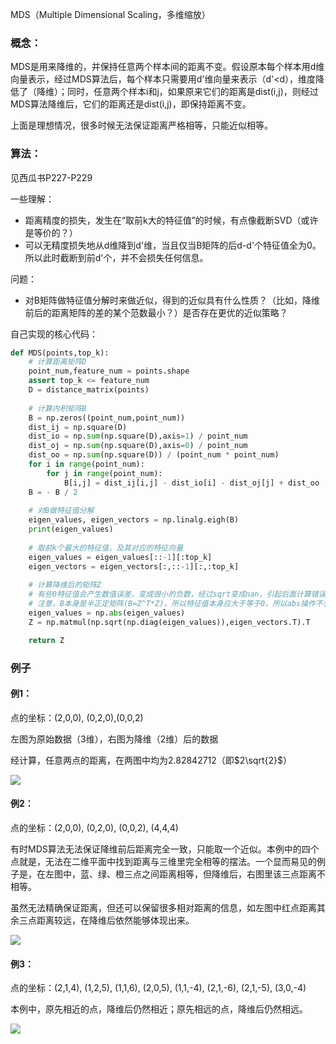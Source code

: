 MDS（Multiple Dimensional Scaling，多维缩放）

### 概念：
MDS是用来降维的，并保持任意两个样本间的距离不变。假设原本每个样本用d维向量表示，经过MDS算法后，每个样本只需要用d'维向量来表示（d'<d），维度降低了（降维）；同时，任意两个样本i和j，如果原来它们的距离是dist(i,j)，则经过MDS算法降维后，它们的距离还是dist(i,j)，即保持距离不变。

上面是理想情况，很多时候无法保证距离严格相等，只能近似相等。

### 算法：

见西瓜书P227-P229

一些理解：
- 距离精度的损失，发生在“取前k大的特征值”的时候，有点像截断SVD（或许是等价的？）
- 可以无精度损失地从d维降到d'维，当且仅当B矩阵的后d-d'个特征值全为0。所以此时截断到前d'个，并不会损失任何信息。

问题：
- 对B矩阵做特征值分解时来做近似，得到的近似具有什么性质？（比如，降维前后的距离矩阵的差的某个范数最小？）是否存在更优的近似策略？

自己实现的核心代码：

``` python
def MDS(points,top_k):
    # 计算距离矩阵D
    point_num,feature_num = points.shape
    assert top_k <= feature_num
    D = distance_matrix(points)
    
    # 计算内积矩阵B
    B = np.zeros((point_num,point_num))
    dist_ij = np.square(D)
    dist_io = np.sum(np.square(D),axis=1) / point_num
    dist_oj = np.sum(np.square(D),axis=0) / point_num
    dist_oo = np.sum(np.square(D)) / (point_num * point_num)
    for i in range(point_num):
        for j in range(point_num):
            B[i,j] = dist_ij[i,j] - dist_io[i] - dist_oj[j] + dist_oo
    B = - B / 2
    
    # 对B做特征值分解
    eigen_values, eigen_vectors = np.linalg.eigh(B)
    print(eigen_values)
  
    # 取前k个最大的特征值，及其对应的特征向量
    eigen_values = eigen_values[::-1][:top_k]
    eigen_vectors = eigen_vectors[:,::-1][:,:top_k]
    
    # 计算降维后的矩阵Z
    # 有些0特征值会产生数值误差，变成很小的负数，经过sqrt变成nan，引起后面计算错误。所以这里过一下abs。
    # 注意，B本身是半正定矩阵(B=Z^T*Z)，所以特征值本身应大于等于0，所以abs操作不会误伤原本的特征值。
    eigen_values = np.abs(eigen_values)
    Z = np.matmul(np.sqrt(np.diag(eigen_values)),eigen_vectors.T).T

    return Z
```

### 例子

#### 例1：

点的坐标：(2,0,0), (0,2,0),(0,0,2)

左图为原始数据（3维），右图为降维（2维）后的数据

经计算，任意两点的距离，在两图中均为2.82842712（即$2\sqrt{2}$）

![](MDS-1669986936051.jpeg)

#### 例2：

点的坐标：(2,0,0), (0,2,0), (0,0,2), (4,4,4)

有时MDS算法无法保证降维前后距离完全一致，只能取一个近似。本例中的四个点就是，无法在二维平面中找到距离与三维里完全相等的摆法。一个显而易见的例子是，在左图中，蓝、绿、橙三点之间距离相等，但降维后，右图里该三点距离不相等。

虽然无法精确保证距离，但还可以保留很多相对距离的信息，如左图中红点距离其余三点距离较远，在降维后依然能够体现出来。


![](MDS-1669987231447.jpeg)

#### 例3：

点的坐标：(2,1,4), (1,2,5), (1,1,6), (2,0,5),     (1,1,-4), (2,1,-6), (2,1,-5), (3,0,-4)

本例中，原先相近的点，降维后仍然相近；原先相远的点，降维后仍然相远。

![](MDS-1669987727564.jpeg)